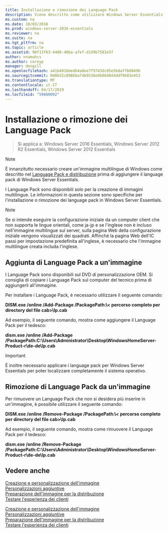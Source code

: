 ```yaml
---
title: Installazione o rimozione dei Language Pack
description: Viene descritto come utilizzare Windows Server Essentials
ms.custom: na
ms.date: 10/03/2016
ms.prod: windows-server-2016-essentials
ms.reviewer: na
ms.suite: na
ms.tgt_pltfrm: na
ms.topic: article
ms.assetid: 98f13f63-4480-40ba-a7ef-d1d9b7582e5f
author: nnamuhcs
ms.author: coreyp
manager: dongill
ms.openlocfilehash: a41b491bbe4b4a8ee7f9743dc85e5bdaffb08496
ms.sourcegitcommit: 0d0b32c8986ba7db9536e0b8648d4ddf9b03e452
ms.translationtype: MT
ms.contentlocale: it-IT
ms.lasthandoff: 04/17/2019
ms.locfileid: "59860092"
---
```

# <a name="install-or-remove-language-packs"></a>Installazione o rimozione dei Language Pack

>Si applica a: Windows Server 2016 Essentials, Windows Server 2012 R2 Essentials, Windows Server 2012 Essentials

> [!NOTE]
>  È innanzitutto necessario creare un'immagine multilingue di Windows come descritto nel [Language Pack e distribuzione](https://technet.microsoft.com/library/hh824829) prima di aggiungere il language pack di Windows Server Essentials.  
  
 I Language Pack sono disponibili solo per la creazione di immagini multilingue. Le informazioni in questa sezione sono specifiche per l'installazione o rimozione dei language pack in Windows Server Essentials.  
  
> [!NOTE]
>  Se si intende eseguire la configurazione iniziale da un computer client che non supporta le lingue orientali, come ja-jp e se l'inglese non è incluso nell'immagine multilingue sul server, sulla pagina Web della configurazione iniziale vengono visualizzati dei quadrati. Affinché la pagina Web dell'IC passi per impostazione predefinita all'inglese, è necessario che l'immagine multilingue creata includa l'inglese.  
  
## <a name="adding-language-packs-to-an-image"></a>Aggiunta di Language Pack a un'immagine  
 I Language Pack sono disponibili sul DVD di personalizzazione OEM. Si consiglia di copiare i Language Pack sul computer del tecnico prima di aggiungerli all'immagine.  
  
 Per installare i Language Pack, è necessario utilizzare il seguente comando:  
  
 **DISM.exe /online /Add-Package /PackagePath:\\< percorso completo per directory del file cab\>\lp.cab**  
  
 Ad esempio, il seguente comando, mostra come aggiungere il Language Pack per il tedesco:  
  
 **dism.exe /online /Add-Package /PackagePath:C:\Users\Administrator\Desktop\WindowsHomeServer-Product-r\de-de\lp.cab**  
  
> [!IMPORTANT]
>  È inoltre necessario applicare i language pack per Windows Server Essentials per poter localizzare completamente il sistema operativo.  
  
## <a name="removing-language-packs-from-an-image"></a>Rimozione di Language Pack da un'immagine  
 Per rimuovere un Language Pack che non si desidera più inserire in un'immagine, è possibile utilizzare il seguente comando:  
  
 **DISM.exe /online /Remove-Package /PackagePath:\\< percorso completo per directory del file cab\>\lp.cab**  
  
 Ad esempio, il seguente comando, mostra come rimuovere il Language Pack per il tedesco:  
  
 **dism.exe /online /Remove-Package /PackagePath:C:\Users\Administrator\Desktop\WindowsHomeServer-Product-r\de-de\lp.cab**  
  
## <a name="see-also"></a>Vedere anche  

 [Creazione e personalizzazione dell'immagine](Creating-and-Customizing-the-Image.md)   
 [Personalizzazioni aggiuntive](Additional-Customizations.md)   
 [Preparazione dell'immagine per la distribuzione](Preparing-the-Image-for-Deployment.md)   
 [Testare l'esperienza dei clienti](Testing-the-Customer-Experience.md)

 [Creazione e personalizzazione dell'immagine](../install/Creating-and-Customizing-the-Image.md)   
 [Personalizzazioni aggiuntive](../install/Additional-Customizations.md)   
 [Preparazione dell'immagine per la distribuzione](../install/Preparing-the-Image-for-Deployment.md)   
 [Testare l'esperienza dei clienti](../install/Testing-the-Customer-Experience.md)

